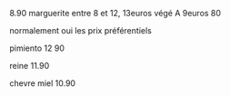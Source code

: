 8.90 marguerite
entre 8 et 12, 13euros
végé A 9euros 80

normalement oui les prix préférentiels 


pimiento 12 90

reine 11.90

chevre miel 10.90


